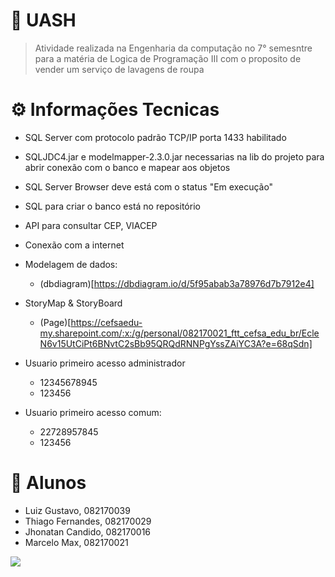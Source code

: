 # :necktie: **UASH**

> Atividade realizada na Engenharia da computação no 7° semesntre para a matéria de Logica de Programação III com o proposito de vender um serviço de lavagens de roupa

# :gear: **Informações Tecnicas**
- SQL Server com protocolo padrão TCP/IP porta 1433 habilitado
- SQLJDC4.jar e modelmapper-2.3.0.jar necessarias na lib do projeto para abrir conexão com o banco e mapear aos objetos
- SQL Server Browser deve está com o status "Em execução"
- SQL para criar o banco está no repositório
- API para consultar CEP, VIACEP
- Conexão com a internet
- Modelagem de dados:
  - (dbdiagram)[https://dbdiagram.io/d/5f95abab3a78976d7b7912e4]
- StoryMap & StoryBoard
  - (Page)[https://cefsaedu-my.sharepoint.com/:x:/g/personal/082170021_ftt_cefsa_edu_br/EcleN6v15UtCiPt6BNvtC2sBb95QRQdRNNPgYssZAiYC3A?e=68qSdn]
- Usuario primeiro acesso administrador
  - 12345678945
  - 123456
  
- Usuario primeiro acesso comum:

  - 22728957845
  - 123456
  

# 🚀 **Alunos**
- Luiz Gustavo, 082170039
- Thiago Fernandes, 082170029
- Jhonatan Candido, 082170016
- Marcelo Max, 082170021

<img src="https://media0.giphy.com/media/l2QZUkF4YilI5fO6I/giphy.gif">
